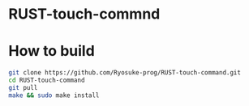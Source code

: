 # RUST-touch-commnd


# How to build
```bash
git clone https://github.com/Ryosuke-prog/RUST-touch-command.git
cd RUST-touch-command
git pull
make && sudo make install
```
